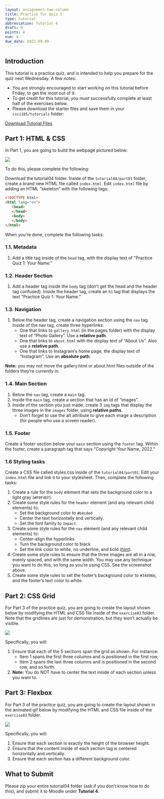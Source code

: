 ```yaml
---
layout: assignment-two-column
title: Practice for Quiz 1
type: tutorial
abbreviation: Tutorial 4
draft: 0
points: 4
num: 4
due_date: 2022-09-09
---
```


<style>
    img {
        max-width: 70%;
    }
</style>

## Introduction
This tutorial is a practice quiz, and is intended to help you prepare for the quiz next Wednesday. A few notes:
* You are strongly encouraged to start working on this tutorial before Friday, to get the most out of it.
* To get credit for this tutorial, you must successfully complete at least half of the exercises below.
* Please download the starter files and save them in your `csci185/tutorials` folder:

<a href="/fall2022/course-files/tutorials/tutorial04.zip" class="nu-button">Download Tutorial Files <i class="fas fa-download"></i></a>

## Part 1: HTML & CSS
In Part 1, you are going to build the webpage pictured below:

<img src="/fall2022/assets/images/tutorials/tutorial04/exercise01.png" />

To do this, please complete the following:

Download the tutorial04 folder. Inside of the `tutorial04/part01` folder, create a brand new HTML file called `index.html`. Edit `index.html` file by adding an HTML “skeleton” with the following tags:

```html
<!DOCTYPE html>
<html lang="en">
   <head>
   </head>
   <body>
   </body>
</html>
```
When you're done, complete the following tasks:

### 1.1. Metadata
1. Add a title tag inside of the `head` tag, with the display text of "Practice Quiz 1: Your Name."

### 1.2. Header Section
1. Add a header tag inside the `body` tag (don’t get the head and the header tag confused). Inside the header tag, create an `h1` tag that displays the text "Practice Quiz 1: Your Name."

### 1.3. Navigation
1. Below the header tag, create a navigation section using the `nav` tag. Inside of the nav tag, create three hyperlinks:
    * One that links to `gallery.html` (in the pages folder) with the display text of “Photo Gallery”. Use a **relative path**.
    * One that links to `about.html` with the display text of “About Us”. Also use a **relative path**.
    * One that links to Instagram's home page, the display text of “Instagram”. Use an **absolute path**.

**Note:** you may not move the gallery.html or about.html files outside of the folders they’re currently in. 

### 1.4. Main Section
1. Below the `nav` tag, create a `main` tag. 
1. Inside the `main` tag, create a section that has an id of “images”.
1. Inside of the section you just made, create 3 `img` tags that display the three images in the `images` folder, using **relative paths**. 
    * Don’t forget to use the alt attribute to give each image a description (for people who use a screen reader).

### 1.5. Footer
Create a footer section below your `main` section using the `footer` tag. Within the footer, create a paragraph tag that says “Copyright Your Name, 2022.”


### 1.6 Styling tasks
Create a CSS file called styles.css inside of the `tutorial04/part01`. Edit your `index.html` file and link it to your stylesheet. Then, complete the following tasks:

1. Create a rule for the `body` element that sets the background color to a light gray (`#F0F4EF`).
1. Create some style rules for the `header` element (and any relevant child elements) to:
    * Set the background color to `#b4cded`
    * Center the text horizontally and vertically.
    * Set the font family to `Impact`.
1. Create some style rules for the `nav` element (and any relevant child elements) to:
    * Center-align the hyperlinks
    * Turn the background color to black
    * Set the link color to white, no underline, and bold ([hint](https://www.w3schools.com/css/css_link.asp)).
1. Create some style rules to ensure that the three images are all in a row, evenly spaced, and with the same width. You may use any technique you want to do this, so long as you’re using CSS. See the screenshot above.
1. Create some style rules to set the footer’s background color to `#344966`, and the footer’s text color to white.


## Part 2: CSS Grid
For Part 3 of the practice quiz, you are going to create the layout shown below by modifying the HTML and CSS file inside of the `exercise02` folder. Note that the gridlines are just for demonstration, but they won't actually be visible.

<img src="/fall2022/assets/images/tutorials/tutorial04/exercise02b.png" />

Specifically, you will:
1. Ensure that each of the 5 sections span the grid as shown. For instance:
    * Item 1 spans the first three columns and is positioned in the first row,
    * Item 2 spans the last three columns and is positioned in the second row, and so forth.
1. **Note:** You do NOT have to center the text inside of each section unless you want to.

## Part 3: Flexbox
For Part 3 of the practice quiz, you are going to create the layout shown in the animated gif below by modifying the HTML and CSS file inside of the `exercise03` folder.

<img src="/fall2022/assets/images/tutorials/tutorial04/exercise03.gif" />

Specifically, you will:
1. Ensure that each section is exactly the height of the browser height.
1. Ensure that the content inside of each section tag is centered horizontally and vertically.
1. Ensure that each section has a different background color. 

## What to Submit
Please zip your entire tutorial04 folder (ask if you don’t know how to do this), and submit it to Moodle under **Tutorial 4**.
